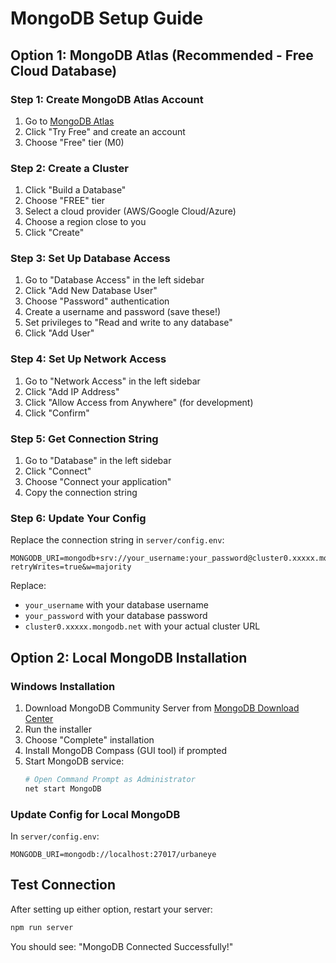 # MongoDB Setup Guide

## Option 1: MongoDB Atlas (Recommended - Free Cloud Database)

### Step 1: Create MongoDB Atlas Account
1. Go to [MongoDB Atlas](https://www.mongodb.com/atlas)
2. Click "Try Free" and create an account
3. Choose "Free" tier (M0)

### Step 2: Create a Cluster
1. Click "Build a Database"
2. Choose "FREE" tier
3. Select a cloud provider (AWS/Google Cloud/Azure)
4. Choose a region close to you
5. Click "Create"

### Step 3: Set Up Database Access
1. Go to "Database Access" in the left sidebar
2. Click "Add New Database User"
3. Choose "Password" authentication
4. Create a username and password (save these!)
5. Set privileges to "Read and write to any database"
6. Click "Add User"

### Step 4: Set Up Network Access
1. Go to "Network Access" in the left sidebar
2. Click "Add IP Address"
3. Click "Allow Access from Anywhere" (for development)
4. Click "Confirm"

### Step 5: Get Connection String
1. Go to "Database" in the left sidebar
2. Click "Connect"
3. Choose "Connect your application"
4. Copy the connection string

### Step 6: Update Your Config
Replace the connection string in `server/config.env`:
```env
MONGODB_URI=mongodb+srv://your_username:your_password@cluster0.xxxxx.mongodb.net/urbaneye?retryWrites=true&w=majority
```

Replace:
- `your_username` with your database username
- `your_password` with your database password
- `cluster0.xxxxx.mongodb.net` with your actual cluster URL

## Option 2: Local MongoDB Installation

### Windows Installation
1. Download MongoDB Community Server from [MongoDB Download Center](https://www.mongodb.com/try/download/community)
2. Run the installer
3. Choose "Complete" installation
4. Install MongoDB Compass (GUI tool) if prompted
5. Start MongoDB service:
   ```bash
   # Open Command Prompt as Administrator
   net start MongoDB
   ```

### Update Config for Local MongoDB
In `server/config.env`:
```env
MONGODB_URI=mongodb://localhost:27017/urbaneye
```

## Test Connection
After setting up either option, restart your server:
```bash
npm run server
```

You should see: "MongoDB Connected Successfully!"
